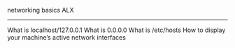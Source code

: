 networking basics
ALX
______________________
What is localhost/127.0.0.1
What is 0.0.0.0
What is /etc/hosts
How to display your machine’s active network interfaces
